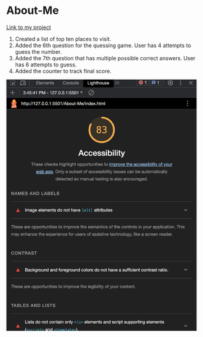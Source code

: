 # About-Me

[Link to my project](https://katkho.github.io/About-Me/)

1. Created a list of top ten places to visit.
2. Added the 6th question for the quessing game. User has 4 attempts to guess the number.
3. Added the 7th question that has multiple possible correct answers. User has 6 attempts to guess.
4. Added the counter to track final score.

![Lighthouse-score](img/Screenshot.png)